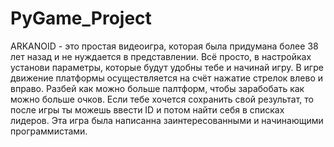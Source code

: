 # PyGame_Project
ARKANOID - это простая видеоигра, которая была придумана более 38 лет назад и не нуждается в представлении.
Всё просто, в настройках установи параметры, которые будут удобны тебе и начинай игру. В игре движение платформы осуществляется на счёт нажатие стрелок влево и вправо.
Разбей как можно больше палтформ, чтобы зарабобать как можно больше очков.
Если тебе хочется сохранить свой результат, то после игры ты можешь ввести ID и потом найти себя в списках лидеров.
Эта игра была написанна заинтересованными и начинающими программистами.
